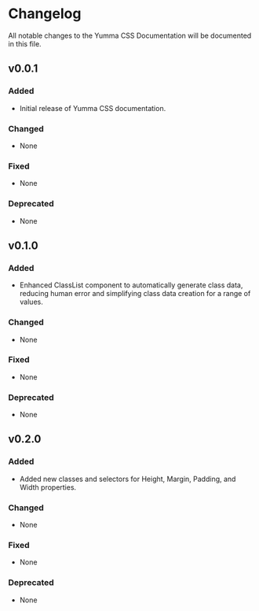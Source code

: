 # Changelog

All notable changes to the Yumma CSS Documentation will be documented in this file.

## v0.0.1

### Added

- Initial release of Yumma CSS documentation.

### Changed

- None

### Fixed

- None

### Deprecated

- None

## v0.1.0

### Added

- Enhanced ClassList component to automatically generate class data, reducing human error and simplifying class data creation for a range of values.

### Changed

- None

### Fixed

- None

### Deprecated

- None

## v0.2.0

### Added

- Added new classes and selectors for Height, Margin, Padding, and Width properties.

### Changed

- None

### Fixed

- None

### Deprecated

- None